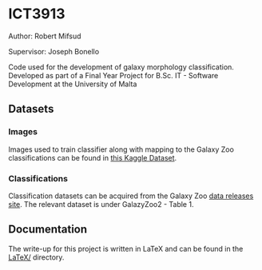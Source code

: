 # ICT3913
Author: Robert Mifsud

Supervisor: Joseph Bonello

Code used for the development of galaxy morphology classification. Developed as part of a Final Year Project for B.Sc. IT - Software Development at the University of Malta

## Datasets

### Images
Images used to train classifier along with mapping to the Galaxy Zoo classifications can be found in [this Kaggle Dataset](https://www.kaggle.com/datasets/jaimetrickz/galaxy-zoo-2-images).

### Classifications
Classification datasets can be acquired from the Galaxy Zoo [data releases site](https://data.galaxyzoo.org/). The relevant dataset is under GalazyZoo2 - Table 1.

## Documentation
The write-up for this project is written in LaTeX and can be found in the [LaTeX/](LaTeX) directory.
